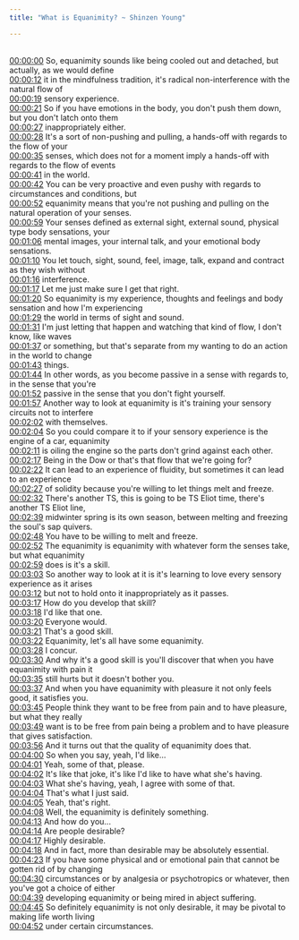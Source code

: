 ```yaml
---
title: "What is Equanimity? ~ Shinzen Young"

---
```

<br>[00:00:00](https://www.youtube.com/watch?v=qocJp_jInHI&t=0)   So, equanimity sounds like being cooled out and detached, but actually, as we would define 
<br>[00:00:12](https://www.youtube.com/watch?v=qocJp_jInHI&t=12)   it in the mindfulness tradition, it's radical non-interference with the natural flow of 
<br>[00:00:19](https://www.youtube.com/watch?v=qocJp_jInHI&t=19)   sensory experience. 
<br>[00:00:21](https://www.youtube.com/watch?v=qocJp_jInHI&t=21)   So if you have emotions in the body, you don't push them down, but you don't latch onto them 
<br>[00:00:27](https://www.youtube.com/watch?v=qocJp_jInHI&t=27)   inappropriately either. 
<br>[00:00:28](https://www.youtube.com/watch?v=qocJp_jInHI&t=28)   It's a sort of non-pushing and pulling, a hands-off with regards to the flow of your 
<br>[00:00:35](https://www.youtube.com/watch?v=qocJp_jInHI&t=35)   senses, which does not for a moment imply a hands-off with regards to the flow of events 
<br>[00:00:41](https://www.youtube.com/watch?v=qocJp_jInHI&t=41)   in the world. 
<br>[00:00:42](https://www.youtube.com/watch?v=qocJp_jInHI&t=42)   You can be very proactive and even pushy with regards to circumstances and conditions, but 
<br>[00:00:52](https://www.youtube.com/watch?v=qocJp_jInHI&t=52)   equanimity means that you're not pushing and pulling on the natural operation of your senses. 
<br>[00:00:59](https://www.youtube.com/watch?v=qocJp_jInHI&t=59)   Your senses defined as external sight, external sound, physical type body sensations, your 
<br>[00:01:06](https://www.youtube.com/watch?v=qocJp_jInHI&t=66)   mental images, your internal talk, and your emotional body sensations. 
<br>[00:01:10](https://www.youtube.com/watch?v=qocJp_jInHI&t=70)   You let touch, sight, sound, feel, image, talk, expand and contract as they wish without 
<br>[00:01:16](https://www.youtube.com/watch?v=qocJp_jInHI&t=76)   interference. 
<br>[00:01:17](https://www.youtube.com/watch?v=qocJp_jInHI&t=77)   Let me just make sure I get that right. 
<br>[00:01:20](https://www.youtube.com/watch?v=qocJp_jInHI&t=80)   So equanimity is my experience, thoughts and feelings and body sensation and how I'm experiencing 
<br>[00:01:29](https://www.youtube.com/watch?v=qocJp_jInHI&t=89)   the world in terms of sight and sound. 
<br>[00:01:31](https://www.youtube.com/watch?v=qocJp_jInHI&t=91)   I'm just letting that happen and watching that kind of flow, I don't know, like waves 
<br>[00:01:37](https://www.youtube.com/watch?v=qocJp_jInHI&t=97)   or something, but that's separate from my wanting to do an action in the world to change 
<br>[00:01:43](https://www.youtube.com/watch?v=qocJp_jInHI&t=103)   things. 
<br>[00:01:44](https://www.youtube.com/watch?v=qocJp_jInHI&t=104)   In other words, as you become passive in a sense with regards to, in the sense that you're 
<br>[00:01:52](https://www.youtube.com/watch?v=qocJp_jInHI&t=112)   passive in the sense that you don't fight yourself. 
<br>[00:01:57](https://www.youtube.com/watch?v=qocJp_jInHI&t=117)   Another way to look at equanimity is it's training your sensory circuits not to interfere 
<br>[00:02:02](https://www.youtube.com/watch?v=qocJp_jInHI&t=122)   with themselves. 
<br>[00:02:04](https://www.youtube.com/watch?v=qocJp_jInHI&t=124)   So you could compare it to if your sensory experience is the engine of a car, equanimity 
<br>[00:02:11](https://www.youtube.com/watch?v=qocJp_jInHI&t=131)   is oiling the engine so the parts don't grind against each other. 
<br>[00:02:17](https://www.youtube.com/watch?v=qocJp_jInHI&t=137)   Being in the Dow or that's that flow that we're going for? 
<br>[00:02:22](https://www.youtube.com/watch?v=qocJp_jInHI&t=142)   It can lead to an experience of fluidity, but sometimes it can lead to an experience 
<br>[00:02:27](https://www.youtube.com/watch?v=qocJp_jInHI&t=147)   of solidity because you're willing to let things melt and freeze. 
<br>[00:02:32](https://www.youtube.com/watch?v=qocJp_jInHI&t=152)   There's another TS, this is going to be TS Eliot time, there's another TS Eliot line, 
<br>[00:02:39](https://www.youtube.com/watch?v=qocJp_jInHI&t=159)   midwinter spring is its own season, between melting and freezing the soul's sap quivers. 
<br>[00:02:48](https://www.youtube.com/watch?v=qocJp_jInHI&t=168)   You have to be willing to melt and freeze. 
<br>[00:02:52](https://www.youtube.com/watch?v=qocJp_jInHI&t=172)   The equanimity is equanimity with whatever form the senses take, but what equanimity 
<br>[00:02:59](https://www.youtube.com/watch?v=qocJp_jInHI&t=179)   does is it's a skill. 
<br>[00:03:03](https://www.youtube.com/watch?v=qocJp_jInHI&t=183)   So another way to look at it is it's learning to love every sensory experience as it arises 
<br>[00:03:12](https://www.youtube.com/watch?v=qocJp_jInHI&t=192)   but not to hold onto it inappropriately as it passes. 
<br>[00:03:17](https://www.youtube.com/watch?v=qocJp_jInHI&t=197)   How do you develop that skill? 
<br>[00:03:18](https://www.youtube.com/watch?v=qocJp_jInHI&t=198)   I'd like that one. 
<br>[00:03:20](https://www.youtube.com/watch?v=qocJp_jInHI&t=200)   Everyone would. 
<br>[00:03:21](https://www.youtube.com/watch?v=qocJp_jInHI&t=201)   That's a good skill. 
<br>[00:03:22](https://www.youtube.com/watch?v=qocJp_jInHI&t=202)   Equanimity, let's all have some equanimity. 
<br>[00:03:28](https://www.youtube.com/watch?v=qocJp_jInHI&t=208)   I concur. 
<br>[00:03:30](https://www.youtube.com/watch?v=qocJp_jInHI&t=210)   And why it's a good skill is you'll discover that when you have equanimity with pain it 
<br>[00:03:35](https://www.youtube.com/watch?v=qocJp_jInHI&t=215)   still hurts but it doesn't bother you. 
<br>[00:03:37](https://www.youtube.com/watch?v=qocJp_jInHI&t=217)   And when you have equanimity with pleasure it not only feels good, it satisfies you. 
<br>[00:03:45](https://www.youtube.com/watch?v=qocJp_jInHI&t=225)   People think they want to be free from pain and to have pleasure, but what they really 
<br>[00:03:49](https://www.youtube.com/watch?v=qocJp_jInHI&t=229)   want is to be free from pain being a problem and to have pleasure that gives satisfaction. 
<br>[00:03:56](https://www.youtube.com/watch?v=qocJp_jInHI&t=236)   And it turns out that the quality of equanimity does that. 
<br>[00:04:00](https://www.youtube.com/watch?v=qocJp_jInHI&t=240)   So when you say, yeah, I'd like... 
<br>[00:04:01](https://www.youtube.com/watch?v=qocJp_jInHI&t=241)   Yeah, some of that, please. 
<br>[00:04:02](https://www.youtube.com/watch?v=qocJp_jInHI&t=242)   It's like that joke, it's like I'd like to have what she's having. 
<br>[00:04:03](https://www.youtube.com/watch?v=qocJp_jInHI&t=243)   What she's having, yeah, I agree with some of that. 
<br>[00:04:04](https://www.youtube.com/watch?v=qocJp_jInHI&t=244)   That's what I just said. 
<br>[00:04:05](https://www.youtube.com/watch?v=qocJp_jInHI&t=245)   Yeah, that's right. 
<br>[00:04:08](https://www.youtube.com/watch?v=qocJp_jInHI&t=248)   Well, the equanimity is definitely something. 
<br>[00:04:13](https://www.youtube.com/watch?v=qocJp_jInHI&t=253)   And how do you... 
<br>[00:04:14](https://www.youtube.com/watch?v=qocJp_jInHI&t=254)   Are people desirable? 
<br>[00:04:17](https://www.youtube.com/watch?v=qocJp_jInHI&t=257)   Highly desirable. 
<br>[00:04:18](https://www.youtube.com/watch?v=qocJp_jInHI&t=258)   And in fact, more than desirable may be absolutely essential. 
<br>[00:04:23](https://www.youtube.com/watch?v=qocJp_jInHI&t=263)   If you have some physical and or emotional pain that cannot be gotten rid of by changing 
<br>[00:04:30](https://www.youtube.com/watch?v=qocJp_jInHI&t=270)   circumstances or by analgesia or psychotropics or whatever, then you've got a choice of either 
<br>[00:04:39](https://www.youtube.com/watch?v=qocJp_jInHI&t=279)   developing equanimity or being mired in abject suffering. 
<br>[00:04:45](https://www.youtube.com/watch?v=qocJp_jInHI&t=285)   So definitely equanimity is not only desirable, it may be pivotal to making life worth living 
<br>[00:04:52](https://www.youtube.com/watch?v=qocJp_jInHI&t=292)   under certain circumstances. 
<br>